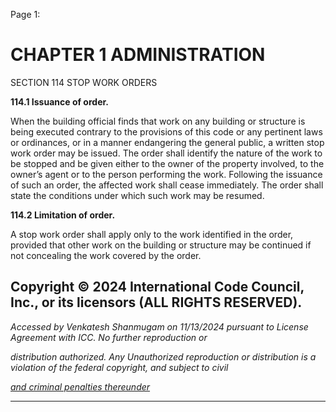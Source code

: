 Page 1:

# CHAPTER 1 ADMINISTRATION

 SECTION 114
 STOP WORK ORDERS


**114.1 Issuance of order.**


When the building official finds that work on any building or structure is being executed contrary to the provisions of this
code or any pertinent laws or ordinances, or in a manner endangering the general public, a written stop work order may
be issued. The order shall identify the nature of the work to be stopped and be given either to the owner of the property
involved, to the owner’s agent or to the person performing the work. Following the issuance of such an order, the affected
work shall cease immediately. The order shall state the conditions under which such work may be resumed.

**114.2 Limitation of order.**

A stop work order shall apply only to the work identified in the order, provided that other work on the building or structure
may be continued if not concealing the work covered by the order.

## Copyright © 2024 International Code Council, Inc., or its licensors (ALL RIGHTS RESERVED).

_Accessed by Venkatesh Shanmugam on 11/13/2024 pursuant to License Agreement with ICC. No further reproduction or_

_distribution authorized. Any Unauthorized reproduction or distribution is a violation of the federal copyright, and subject to civil_

_[and criminal penalties thereunder](http://codes.iccsafe.org/content/VACC2021P1/chapter-1-administration#VACC2021P1_Ch01_Sec114)_


-----



